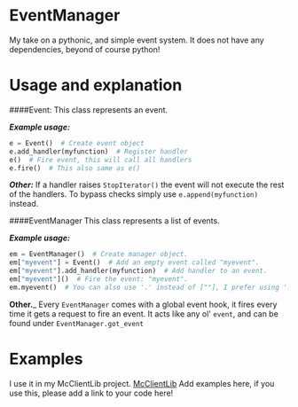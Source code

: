 EventManager
============

My take on a pythonic, and simple event system.
It does not have any dependencies, beyond of course python!


Usage and explanation
=====================
####Event: This class represents an event.

___Example usage:___
```python
e = Event()  # Create event object
e.add_handler(myfunction)  # Register handler
e()  # Fire event, this will call all handlers
e.fire()  # This also same as e()
```
        
___Other:___
If a handler raises `StopIterator()` the event will not execute the rest of the handlers.
To bypass checks simply use `e.append(myfunction)` instead.


####EventManager This class represents a list of events.

___Example usage:___

```python
em = EventManager()  # Create manager object.
em["myevent"] = Event()  # Add an empty event called "myevent".
em["myevent"].add_handler(myfunction)  # Add handler to an event.
em["myevent"]()  # Fire the event: "myevent".
em.myevent()  # You can also use '.' instead of [""], I prefer using '.'
```

__Other.___
Every `EventManager` comes with a global event hook, it fires every time it gets a request to fire an event.
It acts like any ol' `event`, and can be found under `EventManager.got_event`

Examples
========
I use it in my McClientLib project. [McClientLib](https://github.com/dkkline/McClientLib)
Add examples here, if you use this, please add a link to your code here!
